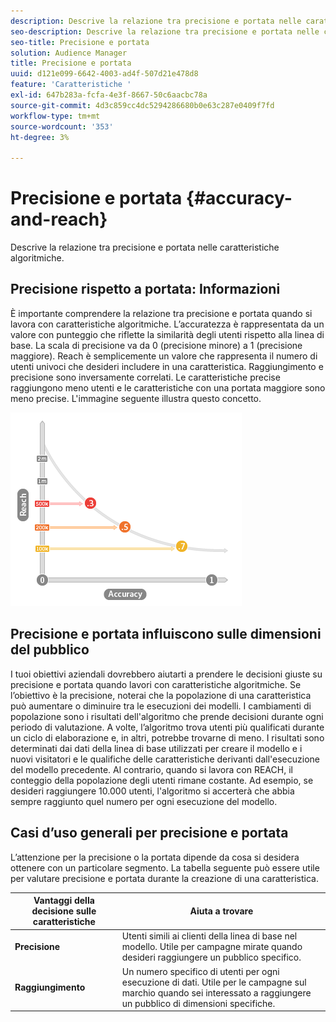 ```yaml
---
description: Descrive la relazione tra precisione e portata nelle caratteristiche algoritmiche.
seo-description: Descrive la relazione tra precisione e portata nelle caratteristiche algoritmiche.
seo-title: Precisione e portata
solution: Audience Manager
title: Precisione e portata
uuid: d121e099-6642-4003-ad4f-507d21e478d8
feature: 'Caratteristiche '
exl-id: 647b283a-fcfa-4e3f-8667-50c6aacbc78a
source-git-commit: 4d3c859cc4dc5294286680b0e63c287e0409f7fd
workflow-type: tm+mt
source-wordcount: '353'
ht-degree: 3%

---
```


# Precisione e portata {#accuracy-and-reach}

Descrive la relazione tra precisione e portata nelle caratteristiche algoritmiche.

<!-- c_accuracy_reach.xml -->

## Precisione rispetto a portata: Informazioni

È importante comprendere la relazione tra precisione e portata quando si lavora con caratteristiche algoritmiche. L’accuratezza è rappresentata da un valore con punteggio che riflette la similarità degli utenti rispetto alla linea di base. La scala di precisione va da 0 (precisione minore) a 1 (precisione maggiore). Reach è semplicemente un valore che rappresenta il numero di utenti univoci che desideri includere in una caratteristica. Raggiungimento e precisione sono inversamente correlati. Le caratteristiche precise raggiungono meno utenti e le caratteristiche con una portata maggiore sono meno precise. L&#39;immagine seguente illustra questo concetto.

![](assets/Reach_v_Accuracy.png)

## Precisione e portata influiscono sulle dimensioni del pubblico

I tuoi obiettivi aziendali dovrebbero aiutarti a prendere le decisioni giuste su precisione e portata quando lavori con caratteristiche algoritmiche. Se l’obiettivo è la precisione, noterai che la popolazione di una caratteristica può aumentare o diminuire tra le esecuzioni dei modelli. I cambiamenti di popolazione sono i risultati dell&#39;algoritmo che prende decisioni durante ogni periodo di valutazione. A volte, l’algoritmo trova utenti più qualificati durante un ciclo di elaborazione e, in altri, potrebbe trovarne di meno. I risultati sono determinati dai dati della linea di base utilizzati per creare il modello e i nuovi visitatori e le qualifiche delle caratteristiche derivanti dall&#39;esecuzione del modello precedente. Al contrario, quando si lavora con REACH, il conteggio della popolazione degli utenti rimane costante. Ad esempio, se desideri raggiungere 10.000 utenti, l&#39;algoritmo si accerterà che abbia sempre raggiunto quel numero per ogni esecuzione del modello.

## Casi d’uso generali per precisione e portata

L’attenzione per la precisione o la portata dipende da cosa si desidera ottenere con un particolare segmento. La tabella seguente può essere utile per valutare precisione e portata durante la creazione di una caratteristica.

| Vantaggi della decisione sulle caratteristiche | Aiuta a trovare |
|---|---|
| **Precisione** | Utenti simili ai clienti della linea di base nel modello. Utile per campagne mirate quando desideri raggiungere un pubblico specifico. |
| **Raggiungimento** | Un numero specifico di utenti per ogni esecuzione di dati. Utile per le campagne sul marchio quando sei interessato a raggiungere un pubblico di dimensioni specifiche. |
